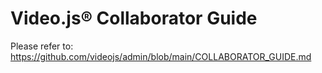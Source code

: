 # Video.js® Collaborator Guide

Please refer to: <https://github.com/videojs/admin/blob/main/COLLABORATOR_GUIDE.md>
